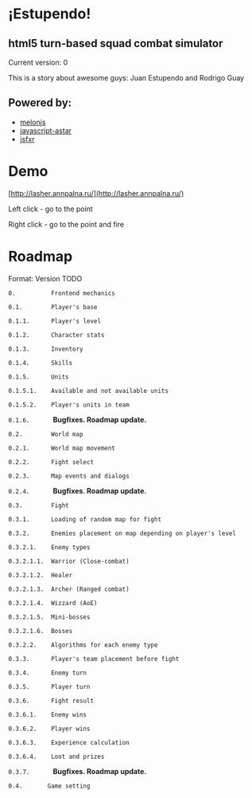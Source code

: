 ¡Estupendo!
===========

html5 turn-based squad combat simulator
---------------------------------------

Current version: 0

This is a story about awesome guys: Juan Estupendo and Rodrigo Guay

Powered by:
-----------

- [melonjs](http://www.melonjs.org)
- [javascript-astar](https://github.com/bgrins/javascript-astar)
- [jsfxr](https://github.com/mneubrand/jsfxr)

Demo
====

[http://lasher.annpalna.ru/](http://lasher.annpalna.ru/)

Left click - go to the point

Right click - go to the point and fire

Roadmap
=======

Format: Version TODO

`0.          Frontend mechanics`

`0.1.        Player's base`

`0.1.1.      Player's level`

`0.1.2.      Character stats`

`0.1.3.      Inventory`

`0.1.4.      Skills`

`0.1.5.      Units`

`0.1.5.1.    Available and not available units`

`0.1.5.2.    Player's units in team`

`0.1.6.      ` **Bugfixes. Roadmap update.**

`0.2.        World map`

`0.2.1.      World map movement`

`0.2.2.      Fight select`

`0.2.3.      Map events and dialogs`

`0.2.4.      ` **Bugfixes. Roadmap update.**

`0.3.        Fight`

`0.3.1.      Loading of random map for fight`

`0.3.2.      Enemies placement on map depending on player's level`

`0.3.2.1.    Enemy types`

`0.3.2.1.1.  Warrior (Close-combat)`

`0.3.2.1.2.  Healer`

`0.3.2.1.3.  Archer (Ranged combat)`

`0.3.2.1.4.  Wizzard (AoE)`

`0.3.2.1.5.  Mini-bosses`

`0.3.2.1.6.  Bosses`

`0.3.2.2.    Algorithms for each enemy type`

`0.3.3.      Player's team placement before fight`

`0.3.4.      Enemy turn`

`0.3.5.      Player turn`

`0.3.6.      Fight result`

`0.3.6.1.    Enemy wins`

`0.3.6.2.    Player wins`

`0.3.6.3.    Experience calculation`

`0.3.6.4.    Loot and prizes`

`0.3.7.      ` **Bugfixes. Roadmap update.**

`0.4.       Game setting`